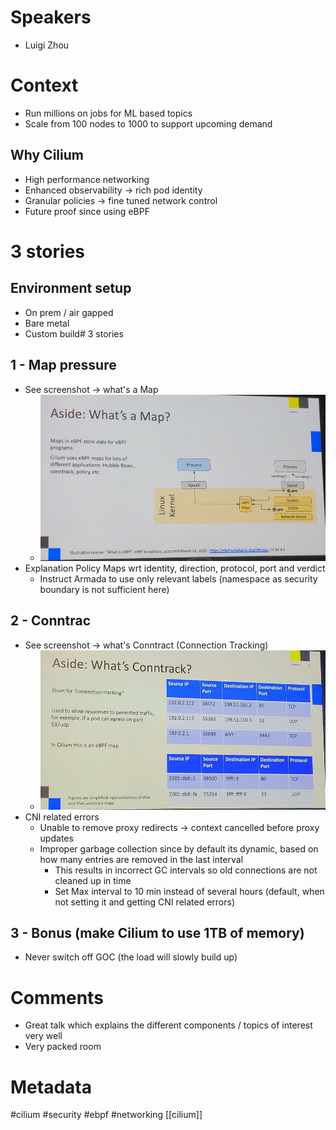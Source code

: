 # Speakers
* Luigi Zhou
# Context
* Run millions on jobs for ML based topics
* Scale from 100 nodes to 1000 to support upcoming demand
## Why Cilium
* High performance networking
* Enhanced observability -> rich pod identity
* Granular policies -> fine tuned network control
* Future proof since using eBPF

# 3 stories
## Environment setup
* On prem / air gapped
* Bare metal
* Custom build# 3 stories
## 1 - Map pressure
* See screenshot -> what's a Map
	* ![What's a MAP](../attachments/20250401_095402.jpg)
* Explanation Policy Maps wrt identity, direction, protocol, port and verdict
	* Instruct Armada to use only relevant labels (namespace as security boundary is not sufficient here)
## 2 - Conntrac
* See screenshot -> what's Conntract (Connection Tracking)
	* ![Connection Tracking](../attachments/20250401_100307.jpg)
* CNI related errors
	* Unable to remove proxy redirects -> context cancelled before proxy updates
	* Improper garbage collection since by default its dynamic, based on how many entries are removed in the last interval
		* This results in incorrect GC intervals so old connections are not cleaned up in time
		* Set Max interval to 10 min instead of several hours (default, when not setting it and getting CNI related errors)
## 3 - Bonus (make Cilium to use 1TB of memory)
* Never switch off GOC (the load will slowly build up)
# Comments
* Great talk which explains the different components / topics of interest very well
* Very packed room

# Metadata
#cilium #security #ebpf #networking
[[cilium]]



